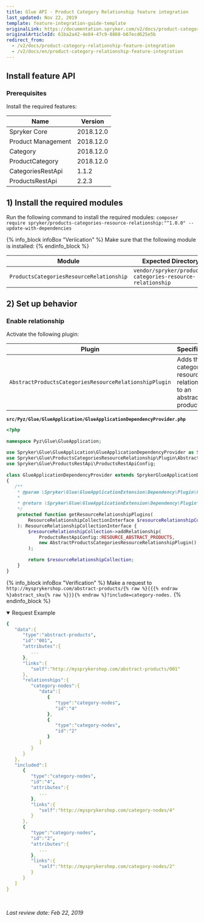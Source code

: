 ```yaml
---
title: Glue API - Product Category Relationship feature integration
last_updated: Nov 22, 2019
template: feature-integration-guide-template
originalLink: https://documentation.spryker.com/v2/docs/product-category-relationship-feature-integration
originalArticleId: 61ba2a42-4e84-47c9-8868-b67ecd625e5b
redirect_from:
  - /v2/docs/product-category-relationship-feature-integration
  - /v2/docs/en/product-category-relationship-feature-integration
---
```


## Install feature API
### Prerequisites
Install the required features:


| Name | Version |
| --- | --- |
| Spryker Core | 2018.12.0 |
| Product Management | 2018.12.0 |
| Category | 2018.12.0 |
| ProductCategory | 2018.12.0 |
| CategoriesRestApi | 1.1.2 |
| ProductsRestApi | 2.2.3 |

## 1) Install the required modules

Run the following command to install the required modules:
`composer require spryker/products-categories-resource-relationship:"^1.0.0" --update-with-dependencies`

{% info_block infoBox "Veriication" %}
Make sure that the following module is installed:
{% endinfo_block %}

| Module | Expected Directory |
| --- | --- |
| `ProductsCategoriesResourceRelationship` | `vendor/spryker/products-categories-resource-relationship` |

## 2) Set up behavior
### Enable relationship
Activate the following plugin:

| Plugin | Specification | Prerequisites | Namespace |
| --- | --- | --- | --- |
| `AbstractProductsCategoriesResourceRelationshipPlugin` | Adds the categories resource as a relationship to an abstract product  | None | `Spryker\Glue\ProductsCategoriesResourceRelationship\Plugin` |

**`src/Pyz/Glue/GlueApplication/GlueApplicationDependencyProvider.php`**
```php
<?php
 
namespace Pyz\Glue\GlueApplication;
 
use Spryker\Glue\GlueApplication\GlueApplicationDependencyProvider as SprykerGlueApplicationDependencyProvider;
use Spryker\Glue\ProductsCategoriesResourceRelationship\Plugin\AbstractProductsCategoriesResourceRelationshipPlugin;
use Spryker\Glue\ProductsRestApi\ProductsRestApiConfig;
 
class GlueApplicationDependencyProvider extends SprykerGlueApplicationDependencyProvider
{
   /**
    * @param \Spryker\Glue\GlueApplicationExtension\Dependency\Plugin\ResourceRelationshipCollectionInterface $resourceRelationshipCollection
    *
    * @return \Spryker\Glue\GlueApplicationExtension\Dependency\Plugin\ResourceRelationshipCollectionInterface
    */
    protected function getResourceRelationshipPlugins(
        ResourceRelationshipCollectionInterface $resourceRelationshipCollection
    ): ResourceRelationshipCollectionInterface {
        $resourceRelationshipCollection->addRelationship(
            ProductsRestApiConfig::RESOURCE_ABSTRACT_PRODUCTS,
            new AbstractProductsCategoriesResourceRelationshipPlugin()
        );
 
        return $resourceRelationshipCollection;
    }
}
```

{% info_block infoBox "Verification" %}
Make a request to `http://mysprykershop.com/abstract-products/{% raw %}{{{% endraw %}abstract_sku{% raw %}}}{% endraw %}?include=category-nodes.`
{% endinfo_block %}
<details open>
<summary markdown='span'>Request Example</summary>

```yaml
{  
   "data":{  
      "type":"abstract-products",
      "id":"001",
      "attributes":{  
         ...
      },
      "links":{  
         "self":"http://mysprykershop.com/abstract-products/001"
      },
      "relationships":{  
         "category-nodes":{  
            "data":[  
               {  
                  "type":"category-nodes",
                  "id":"4"
               },
               {  
                  "type":"category-nodes",
                  "id":"2"
               }
            ]
         }
      }
   },
   "included":[  
      {  
         "type":"category-nodes",
         "id":"4",
         "attributes":{  
            ...
         },
         "links":{  
            "self":"http://mysprykershop.com/category-nodes/4"
         }
      },
      {  
         "type":"category-nodes",
         "id":"2",
         "attributes":{  
            ...
         },
         "links":{  
            "self":"http://mysprykershop.com/category-nodes/2"
         }
      }
   ]
}
```
<br>
</details>

*Last review date: Feb 22, 2019*
